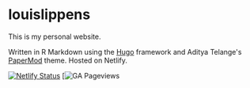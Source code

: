 # louislippens
This is my personal website.

Written in R Markdown using the <a href="https://gohugo.io/" target="_blank">Hugo</a> framework and Aditya Telange's <a href="https://github.com/adityatelange/hugo-PaperMod" target="_blank">PaperMod</a> theme. Hosted on Netlify.

[![Netlify Status](https://api.netlify.com/api/v1/badges/73186b55-e4dc-405c-86c8-ce61ff0464d3/deploy-status)](https://app.netlify.com/sites/louislippens/deploys)
[![GA Pageviews](https://<deploy-id>.vercel.app/api/analytics?viewId=278728945&metric=ga:pageviews&startDate=30daysAgo&title=Pageviews&unit=%2Fmonth&color=blue)
